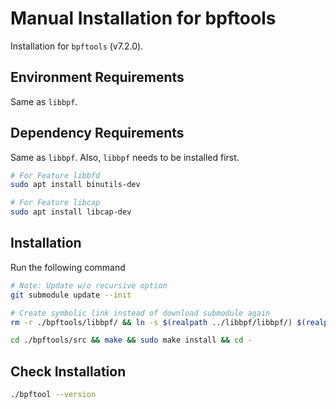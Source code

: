 # Manual Installation for bpftools

Installation for `bpftools` (v7.2.0).

## Environment Requirements

Same as `libbpf`.

## Dependency Requirements

Same as `libbpf`.
Also, `libbpf` needs to be installed first.

```bash
# For Feature libbfd
sudo apt install binutils-dev

# For Feature libcap
sudo apt install libcap-dev
```

## Installation

Run the following command

```bash
# Note: Update w/o recursive option
git submodule update --init

# Create symbolic link instead of download submodule again
rm -r ./bpftools/libbpf/ && ln -s $(realpath ../libbpf/libbpf/) $(realpath ./bpftools)

cd ./bpftools/src && make && sudo make install && cd -
```

## Check Installation

```bash
./bpftool --version
```
